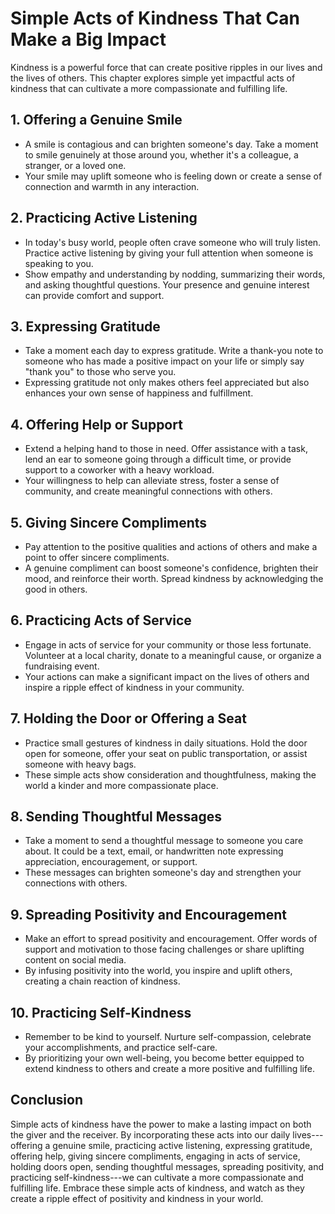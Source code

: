 Simple Acts of Kindness That Can Make a Big Impact
=============================================================

Kindness is a powerful force that can create positive ripples in our lives and the lives of others. This chapter explores simple yet impactful acts of kindness that can cultivate a more compassionate and fulfilling life.

1\. Offering a Genuine Smile
---------------------------

* A smile is contagious and can brighten someone's day. Take a moment to smile genuinely at those around you, whether it's a colleague, a stranger, or a loved one.
* Your smile may uplift someone who is feeling down or create a sense of connection and warmth in any interaction.

2\. Practicing Active Listening
------------------------------

* In today's busy world, people often crave someone who will truly listen. Practice active listening by giving your full attention when someone is speaking to you.
* Show empathy and understanding by nodding, summarizing their words, and asking thoughtful questions. Your presence and genuine interest can provide comfort and support.

3\. Expressing Gratitude
-----------------------

* Take a moment each day to express gratitude. Write a thank-you note to someone who has made a positive impact on your life or simply say "thank you" to those who serve you.
* Expressing gratitude not only makes others feel appreciated but also enhances your own sense of happiness and fulfillment.

4\. Offering Help or Support
---------------------------

* Extend a helping hand to those in need. Offer assistance with a task, lend an ear to someone going through a difficult time, or provide support to a coworker with a heavy workload.
* Your willingness to help can alleviate stress, foster a sense of community, and create meaningful connections with others.

5\. Giving Sincere Compliments
-----------------------------

* Pay attention to the positive qualities and actions of others and make a point to offer sincere compliments.
* A genuine compliment can boost someone's confidence, brighten their mood, and reinforce their worth. Spread kindness by acknowledging the good in others.

6\. Practicing Acts of Service
-----------------------------

* Engage in acts of service for your community or those less fortunate. Volunteer at a local charity, donate to a meaningful cause, or organize a fundraising event.
* Your actions can make a significant impact on the lives of others and inspire a ripple effect of kindness in your community.

7\. Holding the Door or Offering a Seat
--------------------------------------

* Practice small gestures of kindness in daily situations. Hold the door open for someone, offer your seat on public transportation, or assist someone with heavy bags.
* These simple acts show consideration and thoughtfulness, making the world a kinder and more compassionate place.

8\. Sending Thoughtful Messages
------------------------------

* Take a moment to send a thoughtful message to someone you care about. It could be a text, email, or handwritten note expressing appreciation, encouragement, or support.
* These messages can brighten someone's day and strengthen your connections with others.

9\. Spreading Positivity and Encouragement
-----------------------------------------

* Make an effort to spread positivity and encouragement. Offer words of support and motivation to those facing challenges or share uplifting content on social media.
* By infusing positivity into the world, you inspire and uplift others, creating a chain reaction of kindness.

10\. Practicing Self-Kindness
----------------------------

* Remember to be kind to yourself. Nurture self-compassion, celebrate your accomplishments, and practice self-care.
* By prioritizing your own well-being, you become better equipped to extend kindness to others and create a more positive and fulfilling life.

Conclusion
----------

Simple acts of kindness have the power to make a lasting impact on both the giver and the receiver. By incorporating these acts into our daily lives---offering a genuine smile, practicing active listening, expressing gratitude, offering help, giving sincere compliments, engaging in acts of service, holding doors open, sending thoughtful messages, spreading positivity, and practicing self-kindness---we can cultivate a more compassionate and fulfilling life. Embrace these simple acts of kindness, and watch as they create a ripple effect of positivity and kindness in your world.
